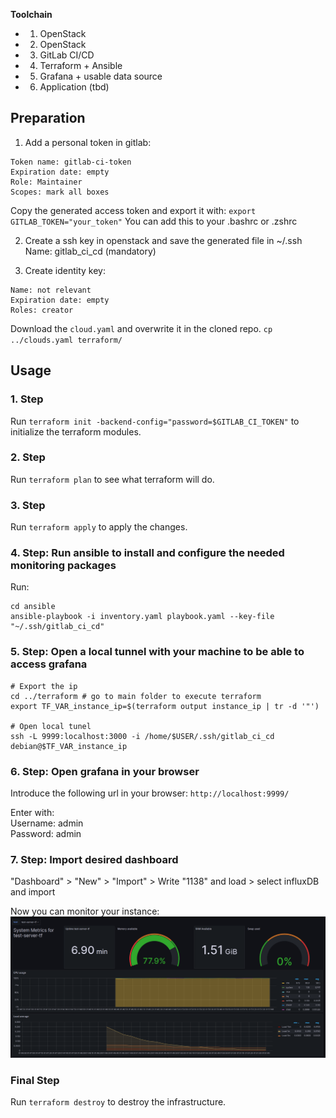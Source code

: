 **Toolchain**

- 1. OpenStack
- 2. OpenStack
- 3. GitLab CI/CD
- 4. Terraform + Ansible
- 5. Grafana + usable data source
- 6. Application (tbd)


## Preparation
1. Add a personal token in gitlab:
```
Token name: gitlab-ci-token
Expiration date: empty
Role: Maintainer
Scopes: mark all boxes
```
Copy the generated access token and export it with:
`export GITLAB_TOKEN="your_token"`
You can add this to your .bashrc or .zshrc

2. Create a ssh key in openstack and save the generated file in ~/.ssh
Name: gitlab_ci_cd (mandatory)

3. Create identity key:
```
Name: not relevant
Expiration date: empty
Roles: creator
```
Download the `cloud.yaml` and overwrite it in the cloned repo. `cp ../clouds.yaml terraform/`

## Usage

### 1. Step
Run `terraform init -backend-config="password=$GITLAB_CI_TOKEN"` to initialize the terraform modules.

### 2. Step
Run `terraform plan` to see what terraform will do.

### 3. Step
Run `terraform apply` to apply the changes.

### 4. Step: Run ansible to install and configure the needed monitoring packages
Run:
```
cd ansible
ansible-playbook -i inventory.yaml playbook.yaml --key-file "~/.ssh/gitlab_ci_cd"
```

### 5. Step: Open a local tunnel with your machine to be able to access grafana
```
# Export the ip
cd ../terraform # go to main folder to execute terraform
export TF_VAR_instance_ip=$(terraform output instance_ip | tr -d '"')

# Open local tunel
ssh -L 9999:localhost:3000 -i /home/$USER/.ssh/gitlab_ci_cd debian@$TF_VAR_instance_ip
```

### 6. Step: Open grafana in your browser
Introduce the following url in your browser:
`http://localhost:9999/`

Enter with:\
Username: admin\
Password: admin

### 7. Step: Import desired dashboard
"Dashboard" > "New" > "Import" > Write "1138" and load > select influxDB and import

Now you can monitor your instance:
![](dashboard.png)

### Final Step
Run `terraform destroy` to destroy the infrastructure.
